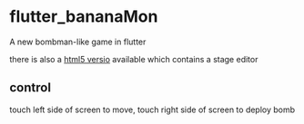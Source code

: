 # flutter_bananaMon

A new bombman-like game in flutter

there is also a [html5 versio](https://github.com/hotstu/BananaMon) available which contains a stage editor

## control
touch left side of screen to move, touch right side of screen to deploy bomb 
